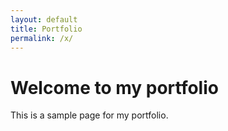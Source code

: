 ```yaml
---
layout: default
title: Portfolio
permalink: /x/
---
```


# Welcome to my portfolio

This is a sample page for my portfolio.
